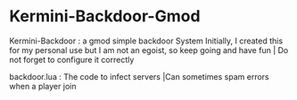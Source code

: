 # Kermini-Backdoor-Gmod
Kermini-Backdoor : a gmod simple backdoor System Initially, I created this for my personal use but I am not an egoist, so keep going and have fun | Do not forget to configure it correctly

backdoor.lua : The code to infect servers |Can sometimes spam errors when a player join
